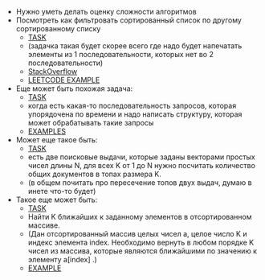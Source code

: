 - Нужно уметь делать оценку сложности алгоритмов
- Посмотреть как фильтровать сортированный список по другому сортированному списку
  - [TASK](practice/task_1.py)
  - (задачка такая будет скорее всего где надо будет напечатать элементы из 1 последовательности, которых нет во 2 последовательности)
  - [StackOverflow](https://ru.stackoverflow.com/questions/969031/python-%D0%9A%D0%B0%D0%BA-%D0%BE%D1%82%D1%81%D0%BE%D1%80%D1%82%D0%B8%D1%80%D0%BE%D0%B2%D0%B0%D1%82%D1%8C-%D1%81%D0%BF%D0%B8%D1%81%D0%BE%D0%BA-%D0%BD%D0%B0-%D0%BE%D1%81%D0%BD%D0%BE%D0%B2%D0%B5-%D0%B4%D1%80%D1%83%D0%B3%D0%BE%D0%B3%D0%BE-%D1%81%D0%BF%D0%B8%D1%81%D0%BA%D0%B0)
  - [LEETCODE EXAMPLE](https://leetcode.com/problems/sort-the-people/)
- Еще может быть похожая задача: 
  - [TASK](practice/task_2.py)
  - когда есть какая-то последовательность запросов, которая упорядочена по времени и надо написать структуру, которая может обрабатывать такие запросы
  - [EXAMPLES](https://informatics.msk.ru/py-source/source/dir/240-348?page=4&cnt=50)
- Может еще такое быть: 
  - [TASK](practice/task_3.py)
  - есть две поисковые выдачи, которые заданы векторами простых чисел длины N, для всех K от 1 до N нужно посчитать количество общих документов в топах размера K.
  - (в общем почитать про пересечение топов двух выдач, думаю в инете что-то будет)
- Такое еще может быть:
  - [TASK](practice/task_4.py)
  - Найти K ближайших к заданному элементов в отсортированном массиве.
  - (Дан отсортированный массив целых чисел a, целое число K и индекс элемента index. Необходимо вернуть в любом порядке K чисел из массива, которые являются ближайшими по значению к элементу a[index] .)
  - [EXAMPLE](https://www.techiedelight.com/ru/find-k-closest-elements-to-given-value-array/)